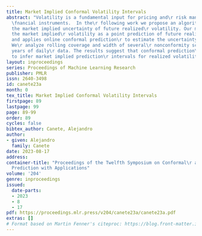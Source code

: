 ```yaml
---
title: Market Implied Conformal Volatility Intervals
abstract: "Volatility is a fundamental input for pricing and\r risk management of
  \fnancial instruments.  In the\r following work we propose an algorithm to estimate\r
  the market implied uncertainty of future realized\r volatility. Our method interprets
  the market implied\r volatility as a point prediction of future realized\r volatility
  and applies online conformal prediction\r to estimate the uncertainty of this prediction.
  We\r analyze rolling coverage and width of several\r nonconformity scores over 15
  years of daily\r data. The results suggest that conformal prediction\r can be used
  to infer market implied prediction\r intervals for realized volatility.  "
layout: inproceedings
series: Proceedings of Machine Learning Research
publisher: PMLR
issn: 2640-3498
id: canete23a
month: 0
tex_title: Market Implied Conformal Volatility Intervals
firstpage: 89
lastpage: 99
page: 89-99
order: 89
cycles: false
bibtex_author: Canete, Alejandro
author:
- given: Alejandro
  family: Canete
date: 2023-08-17
address:
container-title: "Proceedings of the Twelfth Symposium on Conformal\r and Probabilistic
  Prediction with Applications"
volume: '204'
genre: inproceedings
issued:
  date-parts:
  - 2023
  - 8
  - 17
pdf: https://proceedings.mlr.press/v204/canete23a/canete23a.pdf
extras: []
# Format based on Martin Fenner's citeproc: https://blog.front-matter.io/posts/citeproc-yaml-for-bibliographies/
---
```

